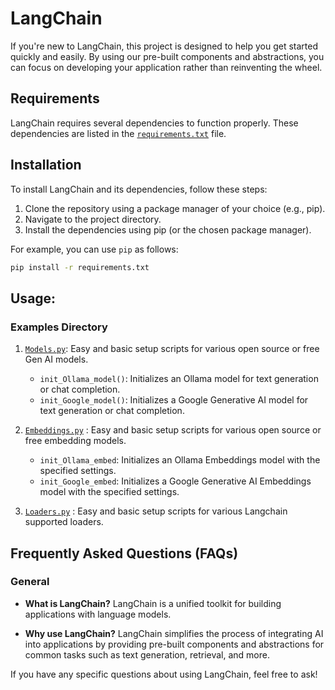 # LangChain

If you're new to LangChain, this project is designed to help you get started quickly and easily. By using our pre-built components and abstractions, you can focus on developing your application rather than reinventing the wheel.

## Requirements

LangChain requires several dependencies to function properly. These dependencies are listed in the [`requirements.txt`](./requirements.txt) file.

## Installation

To install LangChain and its dependencies, follow these steps:

1. Clone the repository using a package manager of your choice (e.g., pip).
2. Navigate to the project directory.
3. Install the dependencies using pip (or the chosen package manager).

For example, you can use `pip` as follows:
```bash
pip install -r requirements.txt
```

## Usage:

### Examples Directory

1. [`Models.py`](./_examples/models.py): Easy and basic setup scripts for various open source or free Gen AI models.
    * `init_Ollama_model()`: Initializes an Ollama model for text generation or chat completion.
    * `init_Google_model()`: Initializes a Google Generative AI model for text generation or chat completion.

2. [`Embeddings.py`](./_examples/embeddings.py) : Easy and basic setup scripts for various open source or free embedding models.
    * `init_Ollama_embed`: Initializes an Ollama Embeddings model with the specified settings.
    * `init_Google_embed`: Initializes a Google Generative AI Embeddings model with the specified settings.

3. [`Loaders.py`](./_examples/loaders.py) : Easy and basic setup scripts for various Langchain supported loaders.


## Frequently Asked Questions (FAQs)

### General
- **What is LangChain?**
  LangChain is a unified toolkit for building applications with language models.

- **Why use LangChain?**
  LangChain simplifies the process of integrating AI into applications by providing pre-built components and abstractions for common tasks such as text generation, retrieval, and more.

If you have any specific questions about using LangChain, feel free to ask!
